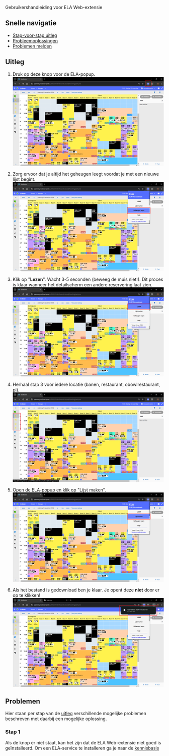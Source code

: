 Gebruikershandleiding voor ELA Web-extensie

## Snelle navigatie
- [Stap-voor-stap uitleg](#uitleg)
- [Probleemoplossingen](#problemen)
- [Problemen melden](#foutrapporten)

## Uitleg
1. Druk op deze knop voor de ELA-popup.
![Ref 1](img/ela_we/ref1.png)

2. Zorg ervoor dat je altijd het geheugen leegt voordat je met een nieuwe lijst begint.
![Ref 2](img/ela_we/ref2.png)

3. Klik op "**Lezen**". Wacht 3-5 seconden (beweeg de muis niet!). Dit proces is klaar wanneer het detailscherm een andere reservering laat zien.
![Ref 3](img/ela_we/ref3.png)

4. Herhaal stap 3 voor iedere locatie (banen, restaurant, obowlrestaurant, pi).
![Ref 4](img/ela_we/ref4.png)

5. Open de ELA-popup en klik op "Lijst maken".
![Ref 5](img/ela_we/ref5.png)

6. Als het bestand is gedownload ben je klaar. Je opent deze **niet** door er op te klikken!
![Ref 6](img/ela_we/ref6.png)

## Problemen
Hier staan per stap van de [uitleg](#uitleg) verschillende mogelijke problemen beschreven met daarbij een mogelijke oplossing.
### Stap 1
Als de knop er niet staat, kan het zijn dat de ELA Web-extensie niet goed is geïnstalleerd. Om een ELA-service te installeren ga je naar de [kennisbasis](README.md#downloads)
